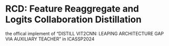 # RCD: Feature Reaggregate and Logits Collaboration Distillation
the offical implement of “DISTILL VIT2CNN: LEAPING ARCHITECTURE GAP VIA AUXILIARY TEACHER” in ICASSP2024
